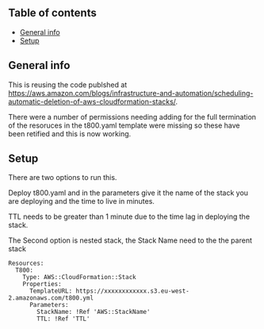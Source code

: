 ## Table of contents
* [General info](#general-info)
* [Setup](#setup)

## General info

This is reusing the code publshed at https://aws.amazon.com/blogs/infrastructure-and-automation/scheduling-automatic-deletion-of-aws-cloudformation-stacks/.

There were a number of permissions needing adding for the full termination of the resoruces in the t800.yaml template were missing so these have been retified and this is now working.
	
## Setup
There are two options to run this.

Deploy t800.yaml and in the parameters give it the name of the stack you are deploying and the time to live in minutes. 

TTL needs to be greater than 1 minute due to the time lag in deploying the stack.

The Second option is nested stack, the Stack Name need to the the parent stack

```
Resources:
  T800:
    Type: AWS::CloudFormation::Stack
    Properties:
      TemplateURL: https://xxxxxxxxxxxx.s3.eu-west-2.amazonaws.com/t800.yml
      Parameters:
        StackName: !Ref 'AWS::StackName'
        TTL: !Ref 'TTL'
```